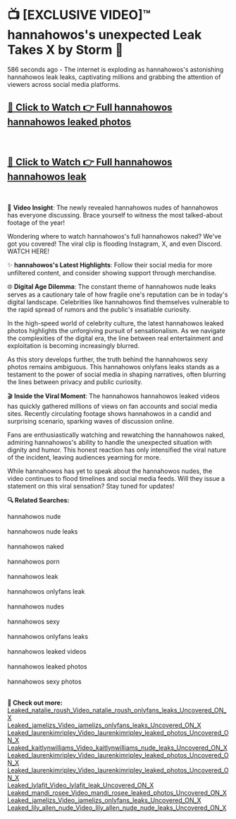 # 📺 [EXCLUSIVE VIDEO]™ hannahowos's unexpected Leak Takes X by Storm 🚀

586 seconds ago - The internet is exploding as hannahowos's astonishing hannahowos leak leaks, captivating millions and grabbing the attention of viewers across social media platforms.

<h2><a href="https://github-6l9.pages.dev/link1">🔗 Click to Watch 👉 Full hannahowos hannahowos leaked photos</a></h2><br>
<h2><a href="https://github-6l9.pages.dev/link2">🔗 Click to Watch 👉 Full hannahowos hannahowos leak</a></h2><br>

🎥 **Video Insight**: The newly revealed hannahowos nudes of hannahowos has everyone discussing. Brace yourself to witness the most talked-about footage of the year!

Wondering where to watch hannahowos's full hannahowos naked? We've got you covered! The viral clip is flooding Instagram, X, and even Discord. WATCH HERE!

✨ **hannahowos's Latest Highlights**: Follow their social media for more unfiltered content, and consider showing support through merchandise.

🌐 **Digital Age Dilemma**: The constant theme of hannahowos nude leaks serves as a cautionary tale of how fragile one's reputation can be in today's digital landscape. Celebrities like hannahowos find themselves vulnerable to the rapid spread of rumors and the public's insatiable curiosity.

In the high-speed world of celebrity culture, the latest hannahowos leaked photos highlights the unforgiving pursuit of sensationalism. As we navigate the complexities of the digital era, the line between real entertainment and exploitation is becoming increasingly blurred.

As this story develops further, the truth behind the hannahowos sexy photos remains ambiguous. This hannahowos onlyfans leaks stands as a testament to the power of social media in shaping narratives, often blurring the lines between privacy and public curiosity.

🎬 **Inside the Viral Moment**: The hannahowos hannahowos leaked videos has quickly gathered millions of views on fan accounts and social media sites. Recently circulating footage shows hannahowos in a candid and surprising scenario, sparking waves of discussion online.

Fans are enthusiastically watching and rewatching the hannahowos naked, admiring hannahowos's ability to handle the unexpected situation with dignity and humor. This honest reaction has only intensified the viral nature of the incident, leaving audiences yearning for more.

While hannahowos has yet to speak about the hannahowos nudes, the video continues to flood timelines and social media feeds. Will they issue a statement on this viral sensation? Stay tuned for updates!

<strong>🔍 Related Searches:</strong>

hannahowos nude
<br><br>
hannahowos nude leaks
<br><br>
hannahowos naked
<br><br>
hannahowos porn
<br><br>
hannahowos leak
<br><br>
hannahowos onlyfans leak
<br><br>
hannahowos nudes
<br><br>
hannahowos sexy
<br><br>
hannahowos onlyfans leaks
<br><br>
hannahowos leaked videos
<br><br>
hannahowos leaked photos
<br><br>
hannahowos sexy photos
<br><br>



<strong>🔗 Check out more:</strong><br>
<a href="./Leaked_natalie_roush_Video_natalie_roush_onlyfans_leaks_Uncovered_ON_X.md">Leaked_natalie_roush_Video_natalie_roush_onlyfans_leaks_Uncovered_ON_X</a><br>
<a href="./Leaked_jamelizs_Video_jamelizs_onlyfans_leaks_Uncovered_ON_X.md">Leaked_jamelizs_Video_jamelizs_onlyfans_leaks_Uncovered_ON_X</a><br>
<a href="./Leaked_laurenkimripley_Video_laurenkimripley_leaked_photos_Uncovered_ON_X.md">Leaked_laurenkimripley_Video_laurenkimripley_leaked_photos_Uncovered_ON_X</a><br>
<a href="./Leaked_kaitlynwilliams_Video_kaitlynwilliams_nude_leaks_Uncovered_ON_X.md">Leaked_kaitlynwilliams_Video_kaitlynwilliams_nude_leaks_Uncovered_ON_X</a><br>
<a href="./Leaked_laurenkimripley_Video_laurenkimripley_leaked_photos_Uncovered_ON_X.md">Leaked_laurenkimripley_Video_laurenkimripley_leaked_photos_Uncovered_ON_X</a><br>
<a href="./Leaked_laurenkimripley_Video_laurenkimripley_leaked_photos_Uncovered_ON_X.md">Leaked_laurenkimripley_Video_laurenkimripley_leaked_photos_Uncovered_ON_X</a><br>
<a href="./Leaked_lylafit_Video_lylafit_leak_Uncovered_ON_X.md">Leaked_lylafit_Video_lylafit_leak_Uncovered_ON_X</a><br>
<a href="./Leaked_mandi_rosee_Video_mandi_rosee_leaked_photos_Uncovered_ON_X.md">Leaked_mandi_rosee_Video_mandi_rosee_leaked_photos_Uncovered_ON_X</a><br>
<a href="./Leaked_jamelizs_Video_jamelizs_onlyfans_leaks_Uncovered_ON_X.md">Leaked_jamelizs_Video_jamelizs_onlyfans_leaks_Uncovered_ON_X</a><br>
<a href="./Leaked_lily_allen_nude_Video_lily_allen_nude_nude_leaks_Uncovered_ON_X.md">Leaked_lily_allen_nude_Video_lily_allen_nude_nude_leaks_Uncovered_ON_X</a><br>
